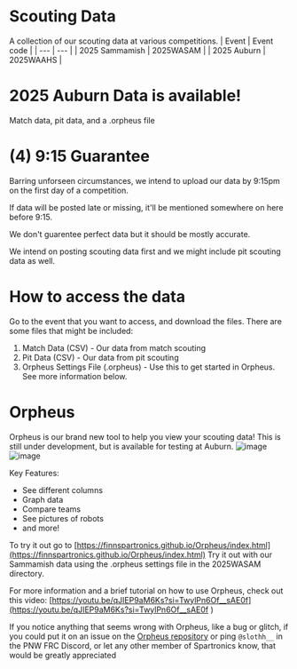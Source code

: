 # Scouting Data
A collection of our scouting data at various competitions.
| Event | Event code |
| --- | --- |
| 2025 Sammamish | 2025WASAM | 
| 2025 Auburn | 2025WAAHS | 

# 2025 Auburn Data is available!
Match data, pit data, and a .orpheus file

# (4) 9:15 Guarantee
Barring unforseen circumstances, we intend to upload our data by 9:15pm on the first day of a competition.

If data will be posted late or missing, it'll be mentioned somewhere on here before 9:15.

We don't guarentee perfect data but it should be mostly accurate.

We intend on posting scouting data first and we might include pit scouting data as well.

# How to access the data
Go to the event that you want to access, and download the files.
There are some files that might be included:
1. Match Data (CSV) - Our data from match scouting
2. Pit Data (CSV) - Our data from pit scouting
3. Orpheus Settings File (.orpheus) - Use this to get started in Orpheus. See more information below.

# Orpheus
Orpheus is our brand new tool to help you view your scouting data! This is still under development, but is available for testing at Auburn.
![image](https://github.com/user-attachments/assets/9f51a469-a0ec-41e9-8fc4-d0ecb60f7a4b)
![image](https://github.com/user-attachments/assets/22047380-aeb6-4429-bde9-9d1e6eb7f91d)

Key Features:
- See different columns
- Graph data
- Compare teams
- See pictures of robots
- and more!

To try it out go to [https://finnspartronics.github.io/Orpheus/index.html](https://finnspartronics.github.io/Orpheus/index.html)
Try it out with our Sammamish data using the .orpheus settings file in the 2025WASAM directory.

For more information and a brief tutorial on how to use Orpheus, check out this video:
[https://youtu.be/qJIEP9aM6Ks?si=TwylPn6Of__sAE0f](https://youtu.be/qJIEP9aM6Ks?si=TwylPn6Of__sAE0f )

If you notice anything that seems wrong with Orpheus, like a bug or glitch, if you could put it on an issue on the [Orpheus repository](https://github.com/FinnSpartronics/Orpheus) or ping `@slothh__` in the PNW FRC Discord, or let any other member of Spartronics know, that would be greatly appreciated
